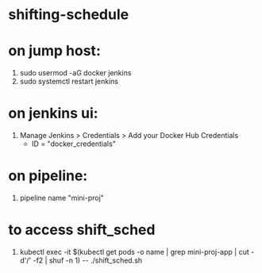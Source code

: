 # shifting-schedule

# on jump host:
1. sudo usermod -aG docker jenkins
2. sudo systemctl restart jenkins

# on jenkins ui:
1. Manage Jenkins > Credentials > Add your Docker Hub Credentials
   - ID = "docker_credentials"

# on pipeline:
1. pipeline name "mini-proj"

# to access shift_sched
1. kubectl exec -it $(kubectl get pods -o name | grep mini-proj-app | cut -d'/' -f2 | shuf -n 1) -- ./shift_sched.sh
